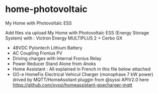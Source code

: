 # home-photovoltaic
My Home with Photovoltaïc ESS 

Add files via upload
My Home with Photovoltaïc ESS (Energy Storage System) with :
Victron Energy MULTIPLUS 2 + Cerbo GX 
+ 48VDC Pylontech Lithium Battery 
+ AC Coupling Fronius PV 
+ Driving charges with internal Fronius Relay 
+ Power Reducer Stand Alone from 4noks 
+ Home Assistant : All explained in French in this file below attached
+ GO-e HomeFix Electrical Vehicul Charger (monophase 7 kW power) drived by MQTT/HomeAssitant pluggin from @syssi APIV2.0 here https://github.com/syssi/homeassistant-goecharger-mqtt
